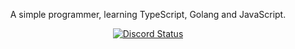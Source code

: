 <p align="center">
    A simple programmer, learning TypeScript, Golang and JavaScript.
</p>

<p align="center">
  <a href="https://discord.com/users/806626442100211712" target="_blank">
    <img src="https://lanyard.cnrad.dev/api/806626442100211712?bg=1e2228&borderRadius=5px" alt="Discord Status"/>
    </a>
</p>
